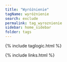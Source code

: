 ```yaml
---
title: "Wyróżnienie"
tagName: wyróżnienie
search: exclude
permalink: tag_wyroznienie
sidebar: home_sidebar
folder: tags
---
```

{% include taglogic.html %}

{% include links.html %}
